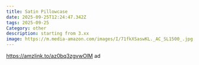 ```yaml
---
title: Satin Pillowcase
date: 2025-09-25T12:24:47.342Z
tags: 2025-09-25
Category: other
description: starting from 3.xx
image: https://m.media-amazon.com/images/I/71fkXSaswKL._AC_SL1500_.jpg
---
```

https://amzlink.to/az0bq3zgvwOlM  ad